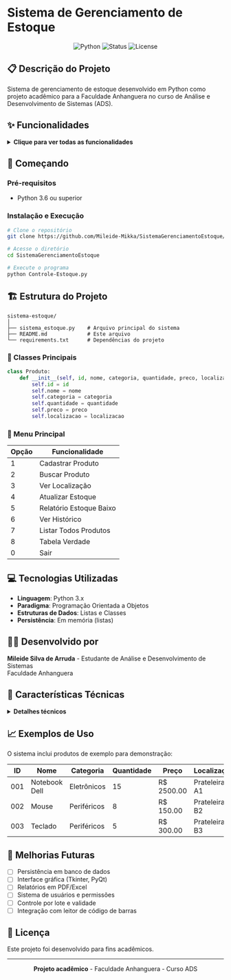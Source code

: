 # Sistema de Gerenciamento de Estoque

<div align="center">

![Python](https://img.shields.io/badge/Python-3.x-blue.svg)
![Status](https://img.shields.io/badge/Status-Concluído-green.svg)
![License](https://img.shields.io/badge/License-Acadêmica-lightgray.svg)

</div>

## 📋 Descrição do Projeto

Sistema de gerenciamento de estoque desenvolvido em Python como projeto acadêmico para a Faculdade Anhanguera no curso de Análise e Desenvolvimento de Sistemas (ADS).

## ✨ Funcionalidades

<details>
<summary><b>Clique para ver todas as funcionalidades</b></summary>

- **Cadastro de Produtos**: Registro completo de produtos com ID, nome, categoria, quantidade, preço e localização
- **Busca e Consulta**: Localização rápida de produtos por ID
- **Controle de Estoque**: Entradas e saídas com atualização automática
- **Relatórios**: 
  - Estoque baixo (abaixo de 10 unidades)
  - Histórico completo de movimentações
  - Listagem geral de produtos
- **Localização**: Controle de posicionamento dos produtos no estoque
- **Tabela Verdade**: Demonstração lógica do sistema funcionando

</details>

## 🚀 Começando

### Pré-requisitos

- Python 3.6 ou superior

### Instalação e Execução

```bash
# Clone o repositório
git clone https://github.com/Mileide-Mikka/SistemaGerenciamentoEstoque/blob/main/Controle-Estoque.py

# Acesse o diretório
cd SistemaGerenciamentoEstoque

# Execute o programa
python Controle-Estoque.py
```

## 🏗️ Estrutura do Projeto

```
sistema-estoque/
│
├── sistema_estoque.py    # Arquivo principal do sistema
├── README.md             # Este arquivo
└── requirements.txt      # Dependências do projeto
```

### 📁 Classes Principais

```python
class Produto:
    def __init__(self, id, nome, categoria, quantidade, preco, localizacao):
        self.id = id
        self.nome = nome
        self.categoria = categoria
        self.quantidade = quantidade
        self.preco = preco
        self.localizacao = localizacao
```

### 🎯 Menu Principal

| Opção | Funcionalidade |
|-------|----------------|
| 1 | Cadastrar Produto |
| 2 | Buscar Produto |
| 3 | Ver Localização |
| 4 | Atualizar Estoque |
| 5 | Relatório Estoque Baixo |
| 6 | Ver Histórico |
| 7 | Listar Todos Produtos |
| 8 | Tabela Verdade |
| 0 | Sair |

## 💻 Tecnologias Utilizadas

- **Linguagem**: Python 3.x
- **Paradigma**: Programação Orientada a Objetos
- **Estruturas de Dados**: Listas e Classes
- **Persistência**: Em memória (listas)

## 👨‍💻 Desenvolvido por

**Mileide Silva de Arruda** - Estudante de Análise e Desenvolvimento de Sistemas  
Faculdade Anhanguera

## 🔧 Características Técnicas

<details>
<summary><b>Detalhes técnicos</b></summary>

- Interface via terminal
- Dados armazenados em memória (volátil)
- Validações básicas de entrada
- Sistema modular e expansível
- Inclui 3 produtos de exemplo para testes

</details>

## 📈 Exemplos de Uso

O sistema inclui produtos de exemplo para demonstração:

| ID | Nome | Categoria | Quantidade | Preço | Localização |
|----|------|-----------|------------|-------|-------------|
| 001 | Notebook Dell | Eletrônicos | 15 | R$ 2500.00 | Prateleira A1 |
| 002 | Mouse | Periféricos | 8 | R$ 150.00 | Prateleira B2 |
| 003 | Teclado | Periféricos | 5 | R$ 300.00 | Prateleira B3 |

## 🔮 Melhorias Futuras

- [ ] Persistência em banco de dados
- [ ] Interface gráfica (Tkinter, PyQt)
- [ ] Relatórios em PDF/Excel
- [ ] Sistema de usuários e permissões
- [ ] Controle por lote e validade
- [ ] Integração com leitor de código de barras

## 📄 Licença

Este projeto foi desenvolvido para fins acadêmicos.

---

<div align="center">

**Projeto acadêmico** - Faculdade Anhanguera - Curso ADS

</div>
